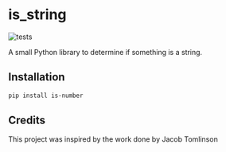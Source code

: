 # is_string

![tests](https://github.com/przemo199/is_string/actions/workflows/ci.yml/badge.svg)

A small Python library to determine if something is a string.

Installation
------------

   ```bash
   pip install is-number
   ```

Credits
------------

This project was inspired by the work done by Jacob Tomlinson